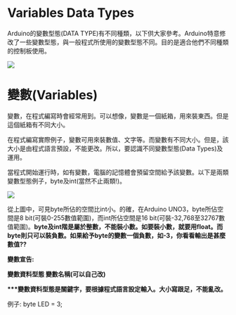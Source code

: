 <h1>Variables Data Types</h1><p>
Arduino的變數型態(DATA TYPE)有不同種類，以下供大家參考。Arduino特意修改了一些變數型態，與一般程式所使用的變數型態不同。目的是適合他們不同種類的控制板使用。<p>
<img src="https://www.meteam.org/1st_STEM2022/GithubWebpage/variable01b.png"><p>
<h1>變數(Variables)</h1><p>
變數，在程式編寫時會經常用到。可以想像，變數是一個紙箱，用來裝東西。但是這個紙箱有不同大小。<p>在程式編寫實際例子，變數可用來裝數值、文字等。而變數有不同大小。但是，該大小是由程式語言預設，不能更改。所以，要認識不同變數型態(Data Types)及運用。<p>
當程式開始運行時，如有變數，電腦的記憶體會預留空間給予該變數。以下是兩類變數型態例子，byte及int(當然不止兩類!)。<p>
<img src="https://www.meteam.org/1st_STEM2022/GithubWebpage/T02LED02b.png"><p><p>
從上圖中，可見byte所佔的空間比int小。的確，在Arduino UNO3，byte所佔空間是8 bit(可裝0-255數值範圍)，而int所佔空間是16 bit(可裝-32,768至32767數值範圍)。<B>byte及int階是屬於整數，不能裝小數。如要裝小數，就要用float。而byte則只可以裝負數。如果給予byte的變數一個負數，如-3，你看看輸出是甚麼數值??</B><p>

<B>變數宣告:</B><p>
<B>變數資料型態   變數名稱(可以自己改)</B><p>
<B>***變數資料型態是關鍵字，要根據程式語言設定輸入。大小寫跟足，不能亂改。</B> <p>
 例子: byte LED = 3; <p>  
